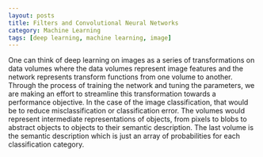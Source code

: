 ```yaml
---
layout: posts
title: Filters and Convolutional Neural Networks
category: Machine Learning
tags: [deep learning, machine learning, image]
---
```


One can think of deep learning on images as a series of transformations on data volumes where the data volumes represent image features and the network represents transform functions from one volume to another. Through the process of training the network and tuning the parameters, we are making an effort to streamline this transformation towards a performance objective. In the case of the image classification, that would be to reduce misclassification or classification error. The volumes would represent intermediate representations of objects, from pixels to blobs to abstract objects to objects to their semantic description. The last volume is the semantic description which is just an array of probabilities for each classification category.